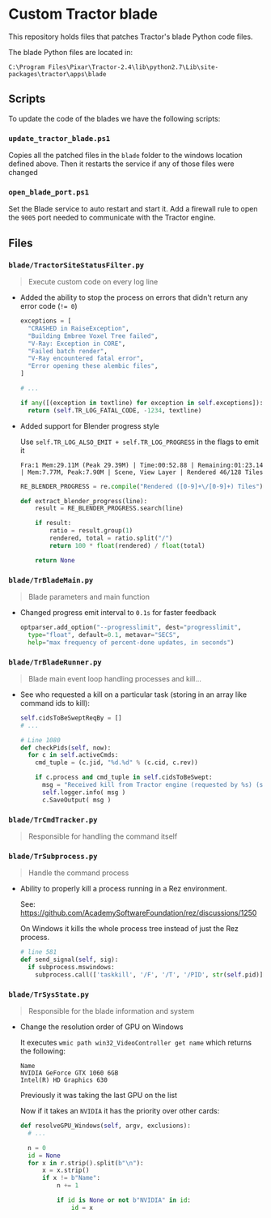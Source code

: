# Custom Tractor blade

This repository holds files that patches Tractor's blade Python code files.

The blade Python files are located in:

```
C:\Program Files\Pixar\Tractor-2.4\lib\python2.7\Lib\site-packages\tractor\apps\blade
```

## Scripts

To update the code of the blades we have the following scripts:

### `update_tractor_blade.ps1`

Copies all the patched files in the `blade` folder to the windows location defined above.
Then it restarts the service if any of those files were changed

### `open_blade_port.ps1`

Set the Blade service to auto restart and start it.
Add a firewall rule to open the `9005` port needed to communicate with the Tractor engine.

## Files

### `blade/TractorSiteStatusFilter.py`

> Execute custom code on every log line

- Added the ability to stop the process on errors that didn't return any error code (`!= 0`)

  ```python
  exceptions = [
    "CRASHED in RaiseException",
    "Building Embree Voxel Tree failed",
    "V-Ray: Exception in CORE",
    "Failed batch render",
    "V-Ray encountered fatal error",
    "Error opening these alembic files",
  ]

  # ...

  if any([(exception in textline) for exception in self.exceptions]):
    return (self.TR_LOG_FATAL_CODE, -1234, textline)
  ```

- Added support for Blender progress style

  Use `self.TR_LOG_ALSO_EMIT + self.TR_LOG_PROGRESS` in the flags to emit it

  ```
  Fra:1 Mem:29.11M (Peak 29.39M) | Time:00:52.88 | Remaining:01:23.14 | Mem:7.77M, Peak:7.90M | Scene, View Layer | Rendered 46/128 Tiles
  ```

  ```python
  RE_BLENDER_PROGRESS = re.compile("Rendered ([0-9]+\/[0-9]+) Tiles")

  def extract_blender_progress(line):
      result = RE_BLENDER_PROGRESS.search(line)

      if result:
          ratio = result.group(1)
          rendered, total = ratio.split("/")
          return 100 * float(rendered) / float(total)

      return None
  ```

### `blade/TrBladeMain.py`

> Blade parameters and main function

- Changed progress emit interval to `0.1s` for faster feedback

  ```python
  optparser.add_option("--progresslimit", dest="progresslimit",
    type="float", default=0.1, metavar="SECS",
    help="max frequency of percent-done updates, in seconds")
  ```

### `blade/TrBladeRunner.py`

> Blade main event loop handling processes and kill...

- See who requested a kill on a particular task (storing in an array like command ids to kill):

  ```python
  self.cidsToBeSweptReqBy = []
  # ...

  # Line 1080
  def checkPids(self, now):
    for c in self.activeCmds:
      cmd_tuple = (c.jid, "%d.%d" % (c.cid, c.rev))

      if c.process and cmd_tuple in self.cidsToBeSwept:
        msg = "Received kill from Tractor engine (requested by %s) (spooled by %s) pid=%d" % (reqby, c.logref, c.pid)
        self.logger.info( msg )
        c.SaveOutput( msg )
  ```

### `blade/TrCmdTracker.py`

> Responsible for handling the command itself

### `blade/TrSubprocess.py`

> Handle the command process

- Ability to properly kill a process running in a Rez environment.

  See: https://github.com/AcademySoftwareFoundation/rez/discussions/1250

  On Windows it kills the whole process tree instead of just the Rez process.

  ```python
  # line 581
  def send_signal(self, sig):
    if subprocess.mswindows:
      subprocess.call(['taskkill', '/F', '/T', '/PID', str(self.pid)])
  ```

### `blade/TrSysState.py`

> Responsible for the blade information and system

- Change the resolution order of GPU on Windows

  It executes `wmic path win32_VideoController get name` which returns the following:

  ```
  Name
  NVIDIA GeForce GTX 1060 6GB
  Intel(R) HD Graphics 630
  ```

  Previously it was taking the last GPU on the list

  Now if it takes an `NVIDIA` it has the priority over other cards:

  ```python
  def resolveGPU_Windows(self, argv, exclusions):
    # ...

    n = 0
    id = None
    for x in r.strip().split(b"\n"):
        x = x.strip()
        if x != b"Name":
            n += 1

            if id is None or not b"NVIDIA" in id:
                id = x
  ```
